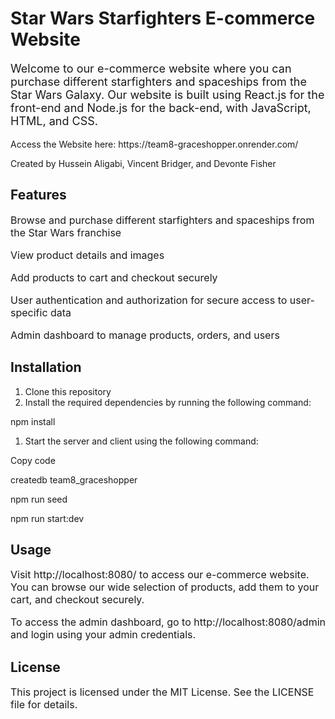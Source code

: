 # <h1> Star Wars Starfighters E-commerce Website </h1>

<p style="font-size: 18px;">Welcome to our e-commerce website where you can purchase different starfighters and spaceships from the Star Wars Galaxy. Our website is built using React.js for the front-end and Node.js for the back-end, with JavaScript, HTML, and CSS.</p>
<p> Access the Website here: https://team8-graceshopper.onrender.com/</p>
<p>Created by Hussein Aligabi, Vincent Bridger, and Devonte Fisher</p>

## <h2> Features </h2>

<p style="font-size: 16px;">Browse and purchase different starfighters and spaceships from the Star Wars franchise</p>
<p style="font-size: 16px;">View product details and images</p>
<p style="font-size: 16px;">Add products to cart and checkout securely</p>
<p style="font-size: 16px;">User authentication and authorization for secure access to user-specific data</p>
<p style="font-size: 16px;">Admin dashboard to manage products, orders, and users</p>

## <h2> Installation </h2>

<ol style="font-size: 14px;">
  <li>Clone this repository</li>
  <li>Install the required dependencies by running the following command:</li>
</ol>

<p>npm install</p>

<ol style="font-size: 14px;">
  <li>Start the server and client using the following command:</li>
</ol>
Copy code
<p>createdb team8_graceshopper</p>
<p>npm run seed</p>
<p>npm run start:dev</p>
<h2> Usage </h2>
<p style="font-size: 16px;">Visit http://localhost:8080/ to access our e-commerce website. You can browse our wide selection of products, add them to your cart, and checkout securely.</p>
<p style="font-size: 16px;">To access the admin dashboard, go to http://localhost:8080/admin and login using your admin credentials.</p>

<h2> License </h2>
<p style="font-size: 16px;">This project is licensed under the MIT License. See the LICENSE file for details.</p>
